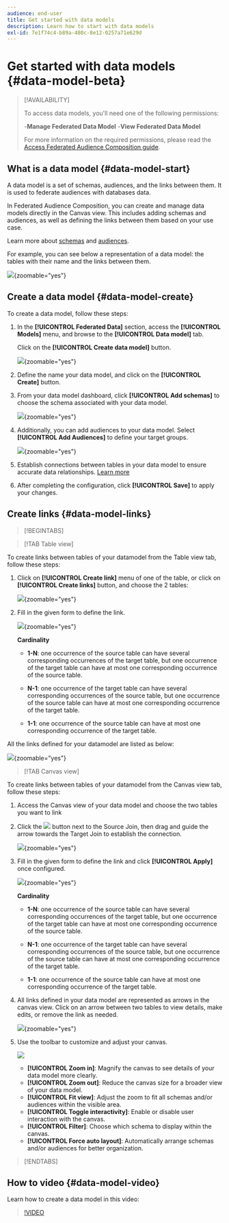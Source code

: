 ```yaml
---
audience: end-user
title: Get started with data models
description: Learn how to start with data models
exl-id: 7e1f74c4-b89a-480c-8e12-0257a71e629d
---
```


# Get started with data models {#data-model-beta}

>[!AVAILABILITY]
>
>To access data models, you'll need one of the following permissions:
>
>-**Manage Federated Data Model**
>-**View Federated Data Model**
>
>For more information on the required permissions, please read the [Access Federated Audience Composition guide](/help/governance-privacy-security/access-control.md).

## What is a data model {#data-model-start}

A data model is a set of schemas, audiences, and the links between them. It is used to federate audiences with databases data.

In Federated Audience Composition, you can create and manage data models directly in the Canvas view. This includes adding schemas and audiences, as well as defining the links between them based on your use case.

Learn more about [schemas](../customer/schemas.md#schema-start) and [audiences](../start/audiences.md).

For example, you can see below a representation of a data model: the tables with their name and the links between them.

![](assets/datamodel.png){zoomable="yes"}

## Create a data model {#data-model-create}

To create a data model, follow these steps:

1. In the **[!UICONTROL Federated Data]** section, access the **[!UICONTROL Models]** menu, and browse to the **[!UICONTROL Data model]** tab. 

    Click on the **[!UICONTROL Create data model]** button.

    ![](assets/datamodel_create.png){zoomable="yes"}

1. Define the name your data model, and click on the **[!UICONTROL Create]** button.

1. From your data model dashboard, click **[!UICONTROL Add schemas]** to choose the schema associated with your data model.

    ![](assets/datamodel_schemas.png){zoomable="yes"}

1. Additionally, you can add audiences to your data model. Select **[!UICONTROL Add Audiences]** to define your target groups.

    ![](assets/datamodel-audiences.png){zoomable="yes"}

1. Establish connections between tables in your data model to ensure accurate data relationships. [Learn more](#data-model-links)

1. After completing the configuration, click **[!UICONTROL Save]** to apply your changes.

## Create links {#data-model-links}

>[!BEGINTABS]

>[!TAB Table view]

To create links between tables of your datamodel from the Table view tab, follow these steps: 

1. Click  on **[!UICONTROL Create link]** menu of one of the table, or click on **[!UICONTROL Create links]** button, and choose the 2 tables:

    ![](assets/datamodel_createlinks.png){zoomable="yes"}

1. Fill in the given form to define the link.

    ![](assets/datamodel_link.png){zoomable="yes"}

    **Cardinality**

     * **1-N**: one occurrence of the source table can have several corresponding occurrences of the target table, but one occurrence of the target table can have at most one corresponding occurrence of the source table.

     * **N-1**: one occurrence of the target table can have several corresponding occurrences of the source table, but one occurrence of the source table can have at most one corresponding occurrence of the target table.
     
     * **1-1**: one occurrence of the source table can have at most one corresponding occurrence of the target table.

All the links defined for your datamodel are listed as below:

![](assets/datamodel_alllinks.png){zoomable="yes"}

>[!TAB Canvas view]

To create links between tables of your datamodel from the Canvas view tab, follow these steps: 

1. Access the Canvas view of your data model and choose the two tables you want to link

1. Click the ![](assets/do-not-localize/Smock_AddCircle_18_N.svg) button next to the Source Join, then drag and guide the arrow towards the Target Join to establish the connection.

    ![](assets/datamodel.gif){zoomable="yes"}

1. Fill in the given form to define the link and click **[!UICONTROL Apply]** once configured.

    ![](assets/datamodel-canvas-1.png){zoomable="yes"}

    **Cardinality**

     * **1-N**: one occurrence of the source table can have several corresponding occurrences of the target table, but one occurrence of the target table can have at most one corresponding occurrence of the source table.

     * **N-1**: one occurrence of the target table can have several corresponding occurrences of the source table, but one occurrence of the source table can have at most one corresponding occurrence of the target table.
     
     * **1-1**: one occurrence of the source table can have at most one corresponding occurrence of the target table.

1. All links defined in your data model are represented as arrows in the canvas view. Click on an arrow between two tables to view details, make edits, or remove the link as needed.

    ![](assets/datamodel-canvas-2.png){zoomable="yes"}

1. Use the toolbar to customize and adjust your canvas.

    ![](assets/datamodel-canvas-3.png)

    * **[!UICONTROL Zoom in]**: Magnify the canvas to see details of your data model more clearly.
    * **[!UICONTROL Zoom out]**: Reduce the canvas size for a broader view of your data model.
    * **[!UICONTROL Fit view]**: Adjust the zoom to fit all schemas and/or audiences within the visible area.
    * **[!UICONTROL Toggle interactivity]**: Enable or disable user interaction with the canvas.
    * **[!UICONTROL Filter]**: Choose which schema to display within the canvas.
    * **[!UICONTROL Force auto layout]**: Automatically arrange schemas and/or audiences for better organization.

>[!ENDTABS]

## How to video {#data-model-video}

Learn how to create a data model in this video:

>[!VIDEO](https://video.tv.adobe.com/v/3432020)
